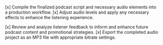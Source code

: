 [x] Compile the finalized podcast script and necessary audio elements into a production workflow.
[x] Adjust audio levels and apply any necessary effects to enhance the listening experience.


[x] Review and analyze listener feedback to inform and enhance future podcast content and promotional strategies.
[x] Export the completed audio project as an MP3 file with appropriate bitrate settings.